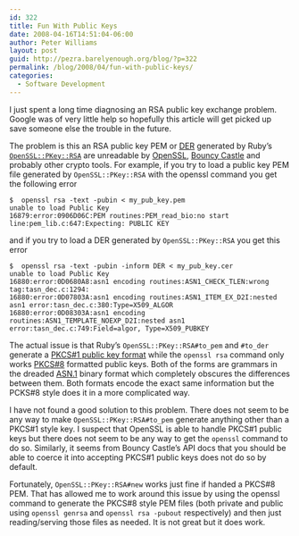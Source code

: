 ```yaml
---
id: 322
title: Fun With Public Keys
date: 2008-04-16T14:51:04-06:00
author: Peter Williams
layout: post
guid: http://pezra.barelyenough.org/blog/?p=322
permalink: /blog/2008/04/fun-with-public-keys/
categories:
  - Software Development
---
```

I just spent a long time diagnosing an RSA public key exchange problem. Google was of very little help so hopefully this article will get picked up save someone else the trouble in the future.

The problem is this an RSA public key PEM or [DER](http://en.wikipedia.org/wiki/Distinguished_Encoding_Rules) generated by Ruby&#8217;s [`OpenSSL::PKey::RSA`](http://ruby-doc.org/stdlib/libdoc/openssl/rdoc/index.html) are unreadable by [OpenSSL](http://www.openssl.org/), [Bouncy Castle](http://www.bouncycastle.org/) and probably other crypto tools. For example, if you try to load a public key PEM file generated by `OpenSSL::PKey::RSA` with the openssl command you get the following error

    $  openssl rsa -text -pubin < my_pub_key.pem
    unable to load Public Key
    16879:error:0906D06C:PEM routines:PEM_read_bio:no start line:pem_lib.c:647:Expecting: PUBLIC KEY

and if you try to load a DER generated by `OpenSSL::PKey::RSA` you get this error

    $  openssl rsa -text -pubin -inform DER < my_pub_key.cer
    unable to load Public Key
    16880:error:0D0680A8:asn1 encoding routines:ASN1_CHECK_TLEN:wrong tag:tasn_dec.c:1294:
    16880:error:0D07803A:asn1 encoding routines:ASN1_ITEM_EX_D2I:nested asn1 error:tasn_dec.c:380:Type=X509_ALGOR
    16880:error:0D08303A:asn1 encoding routines:ASN1_TEMPLATE_NOEXP_D2I:nested asn1 error:tasn_dec.c:749:Field=algor, Type=X509_PUBKEY

The actual issue is that Ruby&#8217;s `OpenSSL::PKey::RSA#to_pem` and `#to_der` generate a [PKCS#1 public key format](http://tools.ietf.org/html/rfc3447#appendix-A.1.1) while the `openssl rsa` command only works [PKCS#8](http://en.wikipedia.org/wiki/PKCS) formatted public keys. Both of the forms are grammars in the dreaded [ASN.1](http://en.wikipedia.org/wiki/Abstract_Syntax_Notation_One) binary format which completely obscures the differences between them. Both formats encode the exact same information but the PCKS#8 style does it in a more complicated way.

I have not found a good solution to this problem. There does not seem to be any way to make `OpenSSL::PKey::RSA#to_pem` generate anything other than a PKCS#1 style key. I suspect that OpenSSL is able to handle PKCS#1 public keys but there does not seem to be any way to get the `openssl` command to do so. Similarly, it seems from Bouncy Castle&#8217;s API docs that you should be able to coerce it into accepting PKCS#1 public keys does not do so by default.

Fortunately, `OpenSSL::PKey::RSA#new` works just fine if handed a PKCS#8 PEM. That has allowed me to work around this issue by using the openssl command to generate the PKCS#8 style PEM files (both private and public using `openssl genrsa` and `openssl rsa -pubout` respectively) and then just reading/serving those files as needed. It is not great but it does work.